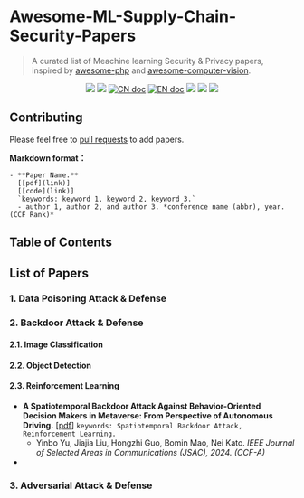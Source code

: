 # Awesome-ML-Supply-Chain-Security-Papers
> A curated list of Meachine learning Security & Privacy papers, inspired by [awesome-php](https://github.com/ziadoz/awesome-php) and [awesome-computer-vision](https://github.com/jbhuang0604/awesome-computer-vision).

<p align='center'>
<img src="https://img.shields.io/github/stars/Allenpandas/Awesome-ML-Supply-Chain-Security-Papers.svg">
<img src="https://img.shields.io/github/forks/Allenpandas/Awesome-ML-Supply-Chain-Security-Papers.svg">
<a href="README.zh-CN.md"><img src="https://img.shields.io/badge/文档-中文版-blue.svg" alt="CN doc"></a>
<a href="README.md"><img src="https://img.shields.io/badge/document-English-blue.svg" alt="EN doc"></a>
<img src="https://img.shields.io/github/repo-size/Allenpandas/Awesome-ML-Supply-Chain-Security-Papers.svg">
<img src="https://img.shields.io/github/issues/Allenpandas/Awesome-ML-Supply-Chain-Security-Papers.svg">
<img src="https://img.shields.io/github/issues-pr/Allenpandas/Awesome-ML-Supply-Chain-Security-Papers.svg">
</p>

## Contributing

Please feel free to [pull requests](https://github.com/ASRS-Lab/Awesome-ML-Supply-Chain-Security-Papers/pulls) to add papers.

**Markdown format：**

```
- **Paper Name.**
  [[pdf](link)]
  [[code](link)]
  `keywords: keyword 1, keyword 2, keyword 3.`
  - author 1, author 2, and author 3. *conference name (abbr), year. (CCF Rank)*
```

## Table of Contents



## List of Papers



### 1. Data Poisoning Attack & Defense

### 2. Backdoor Attack & Defense

#### 2.1. Image Classification

#### 2.2. Object Detection

#### 2.3. Reinforcement Learning

- **A Spatiotemporal Backdoor Attack Against Behavior-Oriented Decision Makers in Metaverse: From Perspective of Autonomous Driving.** [[pdf](https://ieeexplore.ieee.org/abstract/document/10368076)] `keywords: Spatiotemporal Backdoor Attack, Reinforcement Learning.`
  - Yinbo Yu, Jiajia Liu, Hongzhi Guo, Bomin Mao, Nei Kato. *IEEE Journal of Selected Areas in Communications (JSAC), 2024. (CCF-A)* 
- 

### 3. Adversarial Attack & Defense

